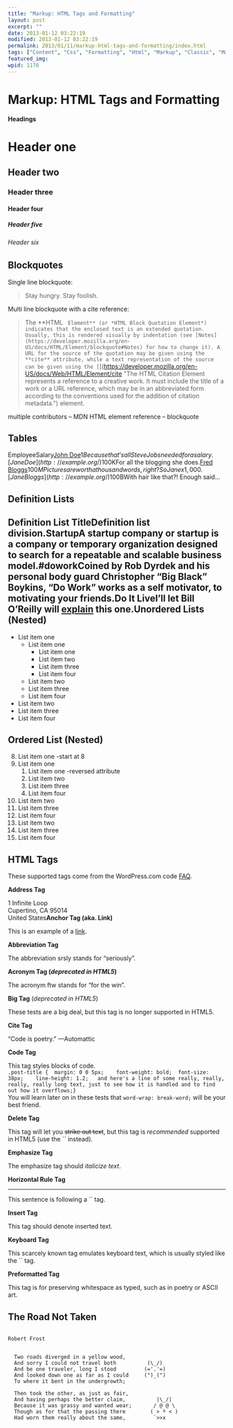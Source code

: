 ```yaml
---
title: "Markup: HTML Tags and Formatting"
layout: post
excerpt: ""
date: 2013-01-12 03:22:19
modified: 2013-01-12 03:22:19
permalink: 2013/01/11/markup-html-tags-and-formatting/index.html
tags: ["Content", "Css", "Formatting", "Html", "Markup", "Classic", "Markup"]
featured_img: 
wpid: 1178
---
```


# Markup: HTML Tags and Formatting

**Headings**

Header one
==========

Header two
----------

### Header three

#### Header four

##### Header five

###### Header six

Blockquotes
-----------

Single line blockquote:

> Stay hungry. Stay foolish.

Multi line blockquote with a cite reference:

> The **HTML `` Element** (or *HTML Block Quotation Element*) indicates that the enclosed text is an extended quotation. Usually, this is rendered visually by indentation (see [Notes](https://developer.mozilla.org/en-US/docs/HTML/Element/blockquote#Notes) for how to change it). A URL for the source of the quotation may be given using the **cite** attribute, while a text representation of the source can be given using the [``](https://developer.mozilla.org/en-US/docs/Web/HTML/Element/cite "The HTML Citation Element  represents a reference to a creative work. It must include the title of a work or a URL reference, which may be in an abbreviated form according to the conventions used for the addition of citation metadata.") element.

multiple contributors – MDN HTML element reference – blockquote

Tables
------

EmployeeSalary[John Doe](http://example.org/)$1Because that’s all Steve Jobs needed for a salary.[Jane Doe](http://example.org/)$100KFor all the blogging she does.[Fred Bloggs](http://example.org/)$100MPictures are worth a thousand words, right? So Jane x 1,000.[Jane Bloggs](http://example.org/)$100BWith hair like that?! Enough said…

Definition Lists
----------------

Definition List TitleDefinition list division.StartupA startup company or startup is a company or temporary organization designed to search for a repeatable and scalable business model.\#doworkCoined by Rob Dyrdek and his personal body guard Christopher “Big Black” Boykins, “Do Work” works as a self motivator, to motivating your friends.Do It LiveI’ll let Bill O’Reilly will [explain](https://www.youtube.com/watch?v=O_HyZ5aW76c "We'll Do It Live") this one.Unordered Lists (Nested)
------------------------

- List item one 
  - List item one 
      - List item one
      - List item two
      - List item three
      - List item four
  - List item two
  - List item three
  - List item four
- List item two
- List item three
- List item four

Ordered List (Nested)
---------------------

8. List item one -start at 8 
  1. List item one 
      1. List item one -reversed attribute
      2. List item two
      3. List item three
      4. List item four
  2. List item two
  3. List item three
  4. List item four
9. List item two
10. List item three
11. List item four

HTML Tags
---------

These supported tags come from the WordPress.com code [FAQ](https://en.support.wordpress.com/code/ "Code").

**Address Tag**

1 Infinite Loop  
Cupertino, CA 95014  
United States**Anchor Tag (aka. Link)**

This is an example of a [link](https://wordpressfoundation.org/ "WordPress Foundation").

**Abbreviation Tag**

The abbreviation srsly stands for “seriously”.

**Acronym Tag (*deprecated in HTML5*)**

The acronym ftw stands for “for the win”.

**Big Tag** (*deprecated in HTML5*)

These tests are a big deal, but this tag is no longer supported in HTML5.

**Cite Tag**

“Code is poetry.” —Automattic

**Code Tag**

This tag styles blocks of code.  
`.post-title {	margin: 0 0 5px;	font-weight: bold;	font-size: 38px;	line-height: 1.2;	and here's a line of some really, really, really, really long text, just to see how it is handled and to find out how it overflows;}`  
You will learn later on in these tests that `word-wrap: break-word;` will be your best friend.

**Delete Tag**

This tag will let you <del cite="deleted it">strike out text</del>, but this tag is *recommended* supported in HTML5 (use the `` instead).

**Emphasize Tag**

The emphasize tag should *italicize* *text*.

**Horizontal Rule Tag**

- - - - - -

This sentence is following a `` tag.

**Insert Tag**

This tag should denote inserted text.

**Keyboard Tag**

This scarcely known tag emulates keyboard text, which is usually styled like the `` tag.

**Preformatted Tag**

This tag is for preserving whitespace as typed, such as in poetry or ASCII art.

The Road Not Taken
------------------

```

Robert Frost


  Two roads diverged in a yellow wood,
  And sorry I could not travel both          (\_/)
  And be one traveler, long I stood         (='.'=)
  And looked down one as far as I could     (")_(")
  To where it bent in the undergrowth;

  Then took the other, as just as fair,
  And having perhaps the better claim,          |\_/|
  Because it was grassy and wanted wear;       / @ @ \
  Though as for that the passing there        ( > º < )
  Had worn them really about the same,         `>>x